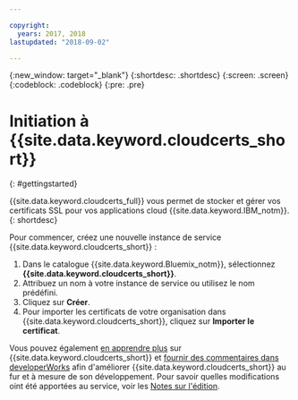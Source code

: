 ```yaml
---

copyright:
  years: 2017, 2018
lastupdated: "2018-09-02"

---
```

{:new_window: target="_blank"}
{:shortdesc: .shortdesc}
{:screen: .screen}
{:codeblock: .codeblock}
{:pre: .pre}

# Initiation à {{site.data.keyword.cloudcerts_short}}
{: #gettingstarted}

{{site.data.keyword.cloudcerts_full}} vous permet de stocker et gérer vos certificats SSL pour vos applications cloud {{site.data.keyword.IBM_notm}}.
{: shortdesc}

Pour commencer, créez une nouvelle instance de service {{site.data.keyword.cloudcerts_short}} :

1. Dans le catalogue {{site.data.keyword.Bluemix_notm}}, sélectionnez **{{site.data.keyword.cloudcerts_short}}**.
2. Attribuez un nom à votre instance de service ou utilisez le nom prédéfini.
3. Cliquez sur **Créer**.
4. Pour importer les certificats de votre organisation dans {{site.data.keyword.cloudcerts_short}}, cliquez sur **Importer le certificat**.  

Vous pouvez également [en apprendre plus](about.html) sur {{site.data.keyword.cloudcerts_short}} et [fournir des commentaires dans developerWorks](troubleshooting.html#getting-help-and-support) afin d'améliorer {{site.data.keyword.cloudcerts_short}} au fur et à mesure de son développement. Pour savoir quelles modifications oint été apportées au service, voir les [Notes sur l'édition](release-notes.html).
